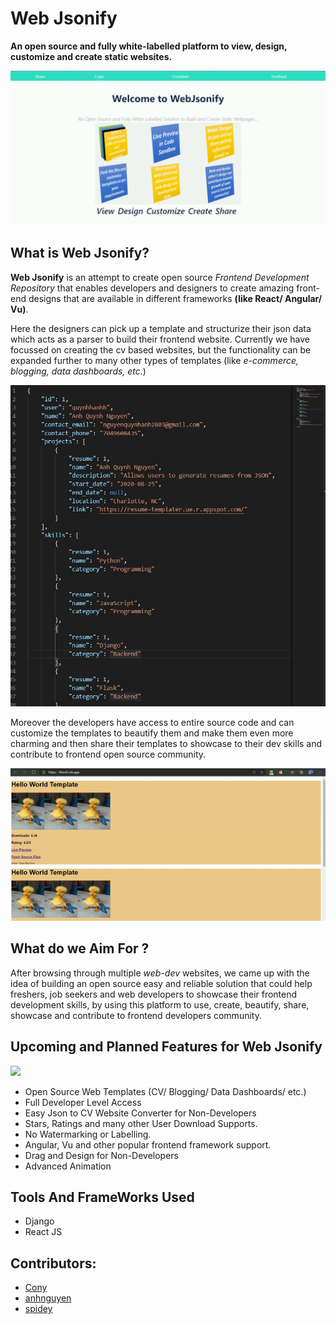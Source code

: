# Web Jsonify

**An open source and fully white-labelled platform to view, design, customize and create static websites.**

![](src/assets/readme_files/webjsonifygifpc.gif)



## What is Web Jsonify?

**Web Jsonify** is an attempt to create open source *Frontend Development Repository* that enables developers and designers to create amazing front-end designs that are available in different frameworks **(like React/ Angular/ Vu)**.

Here the designers can pick up a template and structurize their json data which acts as a parser to build their frontend website. Currently we have focussed on creating the cv based websites, but the functionality can be expanded further to many other types of templates (like *e-commerce, blogging, data dashboards, etc.*)

![](src/assets/readme_files/json.jpg)

Moreover the developers have access to entire source code and can customize the templates to beautify them and make them even more charming and then share their templates to showcase to their dev skills and contribute to frontend open source community.

![View the files in code sandbox](src/assets/readme_files/first30demo.gif)

## What do we Aim For ?

After browsing through multiple *web-dev* websites, we came up with the idea of building an open source easy and reliable solution that could help freshers, job seekers and web developers to showcase their frontend development skills, by using this platform to use, create, beautify, share, showcase and contribute to frontend developers community.

## Upcoming and Planned Features for Web Jsonify

![](src/assets/readme_files/../images/welcomepage.png)


- Open Source Web Templates (CV/ Blogging/ Data Dashboards/ etc.)
- Full Developer Level Access
- Easy Json to CV Website Converter for Non-Developers
- Stars, Ratings and many other User Download Supports.
- No Watermarking or Labelling.
- Angular, Vu and other popular frontend framework support.
- Drag and Design for Non-Developers
- Advanced Animation


## Tools And FrameWorks Used
- Django
- React JS

## Contributors:
- [Cony](https://github.com/nicolas-racchi)
- [anhnguyen](https://github.com/quynhanh-ngx)
- [spidey](https://github.com/sedhha)